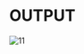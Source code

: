 # OUTPUT



![11](https://github.com/KARTIKBANIK/Codixel_Asssignment/assets/69008307/6528eb1c-8bb7-455f-b488-0ed8a26d60b7)
